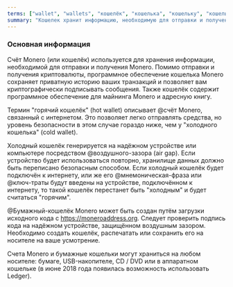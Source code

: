 ```yaml
---
terms: ["wallet", "wallets", "кошелёк", "кошелька", "кошельку", "кошельком"]
summary: "Кошелек хранит информацию, необходимую для отправки и получения Monero"
---
```


### Основная информация

Счёт Monero (или кошелёк) используется для хранения информации, необходимой для отправки и получения Monero. Помимо отправки и получения криптовалюты, программное обеспечение кошелька Monero сохраняет приватную историю ваших транзакций и позволяет вам криптографически подписывать сообщения. Также кошелёк содержит программное обеспечение для майнинга Monero и адресную книгу.

Термин "горячий кошелёк" (hot wallet) описывает @счёт Monero, связанный с интернетом. Это позволяет легко отправлять средства, но уровень безопасности в этом случае гораздо ниже, чем у "холодного кошелька" (cold wallet).

Холодный кошелёк генерируется на надёжном устройстве или компьютере посредством @воздушного-зазора (air gap). Если устройство будет использоваться повторно, хранилище данных должно быть переписано безопасным способом. Если холодный кошелёк будет подключён к интернету, или же его @мнемоническая-фраза или @ключ-траты будут введены на устройстве, подключённом к интернету, то такой кошелёк перестанет быть "холодным" и будет считаться "горячим".

@Бумажный-кошелёк Monero может быть создан путём загрузки исходного кода с https://moneroaddress.org. Следует проверить подпись кода на надёжном устройстве, защищённом воздушным зазором. Необходимо создать кошелёк, распечатать или сохранить его на носителе на ваше усмотрение.

Счета Monero и бумажные кошельки могут храниться на любом носителе: бумаге, USB-накопителе, CD / DVD или в аппаратном кошельке (в июне 2018 года появилась возможность использовать Ledger).
